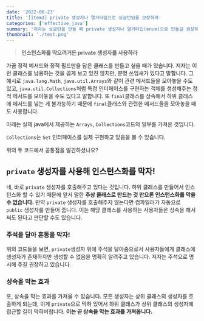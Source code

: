 ```yaml
---
date: '2022-06-23'
title: '[item3] private 생성자나 열거타입으로 싱글턴임을 보장하라'
categories: ['effective_java']
summary: '저자는 싱글턴을 만들 때 private 생성자나 열거타입(enum)으로 만들길 권장하고 있습니다. 그 이유에 대해 알아보겠습니다.'
thumbnail: './test.png'
---
```


> **인스턴스화를 막으려거든 private 생성자를 사용하라**

가끔 정적 메서드와 정적 필드만을 담은 클래스를 만들고 싶을 때가 있습니다. 저자는 이런 클래스를 남용하는 것을 곱게 보고 있진 않지만, 분명 쓰임새가 있다고 말합니다. 그 예시로 `java.lang.Math`, `java.util.Arrays`와 같이 관련 메서드들을 모아놓을 수도 있고, `java.util.Collections`처럼 특정 인터페이스를 구현하는 객체를 생성해주는 정적 메서드를 모아놓을 수도 있다고 말합니다. 또 `final`클래스를 상속해서 하위 클래스에 메서드를 넣는 게 불가능하기 때문에 `final`클래스와 관련한 메서드들을 모아놓을 때도 사용합니다.

아래는 실제 java에서 제공하는 `Arrays`, `Collections`코드의 일부를 가져온 것입니다.

<script src="https://gist.github.com/gusah009/2e3abe98fed314cd85ff09d7361681e6.js"></script>

<script src="https://gist.github.com/gusah009/a2907b6f43d54fdce59316a6cfc21709.js"></script>

`Collections`는 `Set` 인터페이스를 실제 구현하고 있음을 볼 수 있습니다.

위의 두 코드에서 공통점을 발견하셨나요?

## `private` 생성자를 사용해 인스턴스화를 막자!

네, 바로 `private` 생성자를 호출해주고 있다는 것입니다. 하위 클래스를 만들어서 인스턴스화 할 수 있기 때문에 앞서 말한 **추상 클래스로 만드는 것 만으론 인스턴스화를 막을 수 없습니다.** 만약 `private` 생성자를 호출해주지 않는다면 컴파일러가 자동으로 `public` 생성자를 만들어 줍니다. 이는 해당 클래스를 사용하는 사용자들은 상속을 해서 써도 된다고 판단할 수도 있습니다.

<script src="https://gist.github.com/gusah009/fd4babb7ea309c4f049156a3740942c4.js"></script>

### 주석을 달아 혼동을 막자!

위의 코드들을 보면, `private`생성자 위에 주석을 달아줌으로서 사용자들에게 클래스에 생성자가 존재하지만 생성할 수 없음을 명확히 알려주고 있습니다. 저자는 주석으로 명시해 주길 권장하고 있습니다.

### 상속을 막는 효과

또, 상속을 막는 효과를 가져올 수 있습니다. 모든 생성자는 상위 클래스의 생성자를 호출하게 되는데, 이게 `private`으로 막혀 있어서 하위 클래스가 상위 클래스의 생성자에 접근할 길이 막혀버립니다. **이는 곧 상속을 막는 효과를 가져옵니다.**
